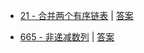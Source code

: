 

- [21 - 合并两个有序链表](https://leetcode-cn.com/problems/merge-two-sorted-lists/) | [答案](https://github.com/wintig/LeetCode/blob/master/leetcode-simple/src/main/java/%E5%90%88%E5%B9%B6%E4%B8%A4%E4%B8%AA%E6%9C%89%E5%BA%8F%E9%93%BE%E8%A1%A80021.java)

- [665 - 非递减数列](https://leetcode-cn.com/problems/non-decreasing-array/) | [答案](https://github.com/wintig/LeetCode/blob/master/leetcode-simple/src/main/java/%E9%9D%9E%E9%80%92%E5%87%8F%E6%95%B0%E5%88%970665.java)



